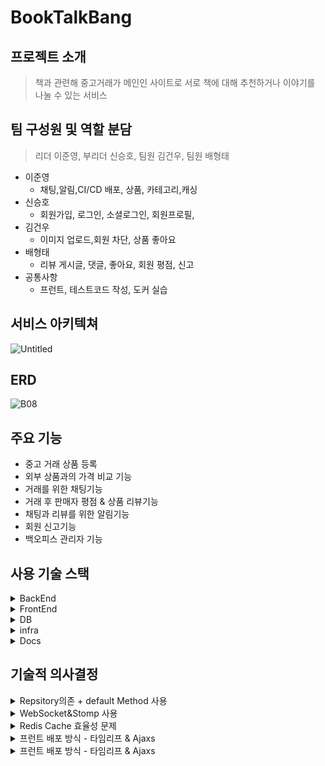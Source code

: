 # BookTalkBang

## 프로젝트 소개
> 책과 관련해 중고거래가 메인인 사이트로 서로 책에 대해 추천하거나 이야기를 나눌 수 있는 서비스

## 팀 구성원 및 역할 분담
> 리더 이준영, 부리더 신승호, 팀원 김건우, 팀원 배형태

* 이준영
  * 채팅,알림,CI/CD 배포, 상품, 카테고리,캐싱
* 신승호
  * 회원가입, 로그인, 소셜로그인, 회원프로필,
* 김건우
  * 이미지 업로드,회원 차단, 상품 좋아요
* 배형태
  * 리뷰 게시글, 댓글, 좋아요, 회원 평점, 신고
* 공통사항
  * 프런트, 테스트코드 작성, 도커 실습

## 서비스 아키텍쳐
![Untitled](https://github.com/junyeong237/booktalk/assets/145661542/6e0342c6-add0-4271-b553-eb9d82604c73)

## ERD
![B08](https://github.com/junyeong237/booktalk/assets/145661542/53997058-e978-4099-acf4-def3a1ca24b4)


## 주요 기능
* 중고 거래 상품 등록
* 외부 상품과의 가격 비교 기능
* 거래를 위한 채팅기능
* 거래 후 판매자 평점 & 상품 리뷰기능
* 채팅과 리뷰를 위한 알림기능
* 회원 신고기능
* 백오피스 관리자 기능

## 사용 기술 스택
<details>
  <summary>BackEnd</summary>
* Java 17
* Spring boot 3.2.1
* Spring security 6.2.1
* JWT 0.11.5
* gradle 8.5
* QueryDSL 5.0.0
* spring data jpa 3.2.1
* spring data redis 3.2.1
* WebSocket 3.2.1
* STOMP
* KAKAO Open API
* Oauth 2.0
* junit5 5.10.1
* SSE
</details>

<details>
  <summary>FrontEnd</summary>
* HTML
* CSS
* JavaScript(jQuery)
* AJAX
* bootstrap 5.3.0
* thymeleaf 3.1.2
</details>

<details>
  <summary>DB</summary>
* MySQL 8.2.0
* Redis
* h2 2.2.224
</details>

<details>
  <summary>infra</summary>
* AWS
  * EC2
  * S3
  * RDS
  * CodeDeploy
* GitHub Actions
</details>

<details>
  <summary>Docs</summary>
*Jmeter 5.6.3
</details>

## 기술적 의사결정

<details>
  <summary>Repsitory의존 + default Method 사용</summary>
* 다른 서비스 도메인에서 다른 서비스를 호출하는 방식보단 레포지토리에 의존하는 방식 선택
* 이 경우 중복 메서드를 매번 작성해줘야하지만 이를 방지하기 위해 레포지토리단에서 디폴트 메서드를 사용해 중복성 제거
</details>

<details>
  <summary>WebSocket&Stomp 사용</summary>
* 채팅시스템을 위해선 클라이언트와 서버간의 양방향 통신을 제공받아야함
* 따라서 Http 통신과 다르게 연결을 맺고 바로 끊어버리는게 아닌 계속 유지할 수 있는WebSocket선택
* STOMP는 웹소켓과 함께 사용되는 메시징 프로토콜로 WebSocket만 사용했을때 일일히 handler를 수동작성해줘야했던것과 달리 STOMP를 웹소켓과 같이 사용하여 비교적 쉬운 초기설정과 관리가 가능한 pub/sub구조의 체계적인 응답형식을 가지고있다.
</details>

<details>
  <summary>Redis Cache 효율성 문제</summary>
* 같은 쿼리문이 쓸데없는 반복되는것을 피하기 위해 캐싱 사용
* 하지만 redis에 데이터가 쌓이는것 자체가 메모리 낭비로 이어질 수 있는 가능성이 있음
* 따라서 적절한 trade-off를 고려하여 레디스 캐싱의 시간을 줄이고 쿼리문 최적화가 필수적
</details>

<details>
  <summary>프런트 배포 방식 - 타임리프 & Ajaxs</summary>
* 타임리프를 사용하여 서버에서 동적으로 HTML을 생성하고 비동기적으로 데이터를 처리할 수 있는 ajax를 사용
* 따라서 모노리틱 아키텍쳐기반으로 프런트와 백엔드를 같이배포하는 방식선택
</details>

<details>
  <summary>프런트 배포 방식 - 타임리프 & Ajaxs</summary>
* jwt
  * 사용자의 로그인 상태정보를 클라이언트에 저장하기 때문에 서버의 부담감소
  * 서버 간 토큰을 공유하거나 검증할 필요가 없기 때문에 확장성 보장
* Refresh Token
  * AccessToken의 사용주기를 짧게 하여 보안을 강화함과 동시에 사용자에게 잦은 로그인 경험을 주지 않기 위해 사용
  * 인메모리DB인 레디스를 활용해 적은 메모리사용과 빠른 작성으로 Refresh Token을 저장
  * 레디스의 TTL을 통해 RefreshToken 사용주기 관리가 용이
  * key value 형태로 RefreshToken과 user_id를 저장
* authentification filter vs userService에 직접 구현
  * 실제적으로 다른 api에서 요구되는 인가 상태는 authoriaztion filter를 통해 모듈화된 상태
  * 소셜로그인, 차단유저와 탈퇴유저의 로그인 제한 등 인증매커니즘의 유연성 필요로 직접 구현 결정
</details>
